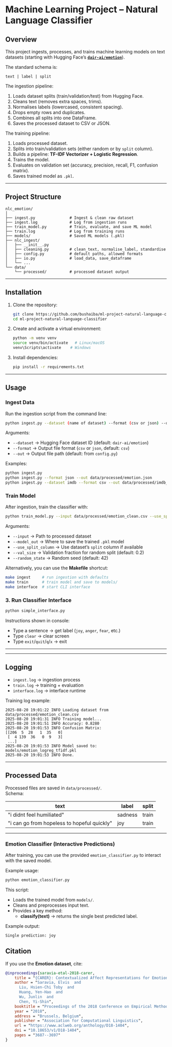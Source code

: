 # Machine Learning Project – Natural Language Classifier  

## Overview  
This project ingests, processes, and trains machine learning models on text datasets (starting with Hugging Face’s **[`dair-ai/emotion`](https://huggingface.co/datasets/dair-ai/emotion)**).  

The standard schema is:  
```
text | label | split
```

The ingestion pipeline:  
1. Loads dataset splits (train/validation/test) from Hugging Face.  
2. Cleans text (removes extra spaces, trims).  
3. Normalises labels (lowercased, consistent spacing).  
4. Drops empty rows and duplicates.  
5. Combines all splits into one DataFrame.  
6. Saves the processed dataset to CSV or JSON.  

The training pipeline:  
1. Loads processed dataset.  
2. Splits into train/validation sets (either random or by `split` column).  
3. Builds a pipeline: **TF-IDF Vectorizer + Logistic Regression**.  
4. Trains the model.  
5. Evaluates on validation set (accuracy, precision, recall, F1, confusion matrix).  
6. Saves trained model as `.pkl`.  

---

## Project Structure  
```
nlc_emotion/
│
├── ingest.py               # Ingest & clean raw dataset
├── ingest.log              # Log from ingestion runs
├── train_model.py          # Train, evaluate, and save ML model
├── train.log               # Log from training runs
├── models/                 # Saved ML models (.pkl)
├── nlc_ingest/
│   ├── __init__.py
│   ├── cleaning.py         # clean_text, normalise_label, standardise
│   ├── config.py           # default paths, allowed formats
│   ├── io.py               # load_data, save_dataframe
│   └── ...
└── data/
    └── processed/          # processed dataset output
```

---

## Installation  

1. Clone the repository:  
   ```bash
   git clone https://github.com/bushaiba/ml-project-natural-language-classifier.git
   cd ml-project-natural-language-classifier
   ```

2. Create and activate a virtual environment:  
   ```bash
   python -m venv venv
   source venv/bin/activate   # Linux/macOS
   venv\Scripts\activate    # Windows
   ```

3. Install dependencies:  
   ```bash
   pip install -r requirements.txt
   ```

---

## Usage  

### Ingest Data
Run the ingestion script from the command line:
```bash
python ingest.py --dataset (name of dataset) --format (csv or json) --out (path to output file)
```

Arguments:  
- `--dataset` → Hugging Face dataset ID (default: `dair-ai/emotion`)  
- `--format`  → Output file format (`csv` or `json`, default: `csv`)  
- `--out`     → Output file path (default: from `config.py`)  

Examples:  
```bash
python ingest.py
python ingest.py --format json --out data/processed/emotion.json
python ingest.py --dataset imdb --format csv --out data/processed/imdb_clean.csv
```

### Train Model
After ingestion, train the classifier with:  
```bash
python train_model.py --input data/processed/emotion_clean.csv --use_split_column --model_out models/emotion_logreg_tfidf.pkl
```

Arguments:  
- `--input` → Path to processed dataset  
- `--model_out` → Where to save the trained `.pkl` model  
- `--use_split_column` → Use dataset’s `split` column if available  
- `--val_size` → Validation fraction for random split (default: 0.2)  
- `--random_state` → Random seed (default: 42)  

Alternatively, you can use the **Makefile** shortcut:  
```bash
make ingest     # run ingestion with defaults
make train      # train model and save to models/
make interface  # start CLI interface
```

### 3. Run Classifier Interface  
```bash
python simple_interface.py
```
Instructions shown in console:  
- Type a sentence → get label (`joy`, `anger`, `fear`, etc.)  
- Type `clear` → clear screen  
- Type `exit`/`quit`/`q`/`x` → exit  

---

---

## Logging  
- `ingest.log` → ingestion process  
- `train.log` → training + evaluation  
- `interface.log` → interface runtime 

Training log example:  
```
2025-08-20 19:01:22 INFO Loading dataset from data/processed/emotion_clean.csv
2025-08-20 19:01:31 INFO Training model...
2025-08-20 19:01:51 INFO Accuracy: 0.8280
2025-08-20 19:01:53 INFO Confusion Matrix:
[[206  5  28   1  35   0]
 [  4 139  36   0  9   3]
 ...]
2025-08-20 19:01:53 INFO Model saved to: models/emotion_logreg_tfidf.pkl
2025-08-20 19:01:53 INFO Done.
```

---

## Processed Data  
Processed files are saved in `data/processed/`.  
Schema:  

| text                                        | label    | split   |
|---------------------------------------------|----------|---------|
| "i didnt feel humiliated"                   | sadness  | train   |
| "i can go from hopeless to hopeful quickly" | joy      | train   |

---



### Emotion Classifier (Interactive Predictions)
After training, you can use the provided `emotion_classifier.py` to interact with the saved model.  

Example usage:  
```bash
python emotion_classifier.py
```

This script:  
- Loads the trained model from `models/`.  
- Cleans and preprocesses input text.  
- Provides a key method:  
  - **classify(text)** → returns the single best predicted label.   

Example output:  
```
Single prediction: joy

```


## Citation  

If you use the **Emotion dataset**, cite:  

```bibtex
@inproceedings{saravia-etal-2018-carer,
    title = "{CARER}: Contextualized Affect Representations for Emotion Recognition",
    author = "Saravia, Elvis  and
      Liu, Hsien-Chi Toby  and
      Huang, Yen-Hao  and
      Wu, Junlin  and
      Chen, Yi-Shin",
    booktitle = "Proceedings of the 2018 Conference on Empirical Methods in Natural Language Processing",
    year = "2018",
    address = "Brussels, Belgium",
    publisher = "Association for Computational Linguistics",
    url = "https://www.aclweb.org/anthology/D18-1404",
    doi = "10.18653/v1/D18-1404",
    pages = "3687--3697"
}
```

